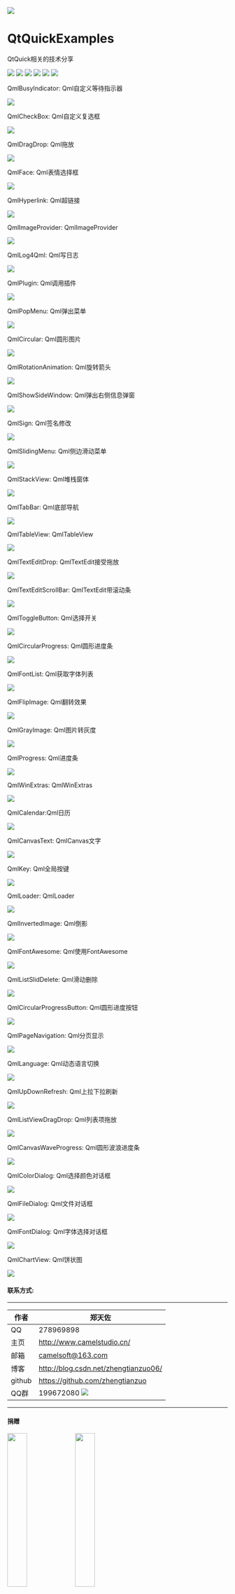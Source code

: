 ﻿
![](https://github.com/zhengtianzuo/QtQuickExamples/blob/master/QtQuickExamples.jpg?raw=true)

# QtQuickExamples
QtQuick相关的技术分享

![](https://img.shields.io/badge/%E7%89%88%E6%9D%83%E8%AE%B8%E5%8F%AF-MIT-orange.svg)
![](https://img.shields.io/badge/Qt-5.10-blue.svg)
![](https://img.shields.io/badge/VS-2017-blue.svg)
![](https://img.shields.io/badge/QtQuick-2.2-blue.svg)
![](https://img.shields.io/badge/%E7%89%88%E6%9C%AC-1.0.0.0-blue.svg)
![](https://img.shields.io/badge/%E7%BC%96%E8%AF%91-%E6%88%90%E5%8A%9F-brightgreen.svg)

QmlBusyIndicator: Qml自定义等待指示器

![](https://github.com/zhengtianzuo/QtQuickExamples/blob/master/QmlBusyIndicator/show.gif?raw=true)


QmlCheckBox: Qml自定义复选框

![](https://github.com/zhengtianzuo/QtQuickExamples/blob/master/QmlCheckBox/show.gif?raw=true)


QmlDragDrop: Qml拖放

![](https://github.com/zhengtianzuo/QtQuickExamples/blob/master/QmlDragDrop/show.gif?raw=true)


QmlFace: Qml表情选择框

![](https://github.com/zhengtianzuo/QtQuickExamples/blob/master/QmlFace/show.gif?raw=true)


QmlHyperlink: Qml超链接

![](https://github.com/zhengtianzuo/QtQuickExamples/blob/master/QmlHyperlink/show.gif?raw=true)


QmlImageProvider: QmlImageProvider

![](https://github.com/zhengtianzuo/QtQuickExamples/blob/master/QmlImageProvider/show.jpg?raw=true)


QmlLog4Qml: Qml写日志

![](https://github.com/zhengtianzuo/QtQuickExamples/blob/master/QmlLog4Qml/show.jpg?raw=true)


QmlPlugin: Qml调用插件

![](https://github.com/zhengtianzuo/QtQuickExamples/blob/master/QmlPlugin/QmlPluginTest/show.gif?raw=true)


QmlPopMenu: Qml弹出菜单

![](https://github.com/zhengtianzuo/QtQuickExamples/blob/master/QmlPopMenu/show.gif?raw=true)


QmlCircular: Qml圆形图片

![](https://github.com/zhengtianzuo/QtQuickExamples/blob/master/QmlCircular/show.jpg?raw=true)


QmlRotationAnimation: Qml旋转箭头

![](https://github.com/zhengtianzuo/QtQuickExamples/blob/master/QmlRotationAnimation/show.gif?raw=true)


QmlShowSideWindow: Qml弹出右侧信息弹窗

![](https://github.com/zhengtianzuo/QtQuickExamples/blob/master/QmlShowSideWindow/show.gif?raw=true)


QmlSign: Qml签名修改

![](https://github.com/zhengtianzuo/QtQuickExamples/blob/master/QmlSign/show.gif?raw=true)


QmlSlidingMenu: Qml侧边滑动菜单

![](https://github.com/zhengtianzuo/QtQuickExamples/blob/master/QmlSlidingMenu/show.gif?raw=true)


QmlStackView: Qml堆栈窗体

![](https://github.com/zhengtianzuo/QtQuickExamples/blob/master/QmlStackView/show.gif?raw=true)


QmlTabBar: Qml底部导航

![](https://github.com/zhengtianzuo/QtQuickExamples/blob/master/QmlTabBar/show.gif?raw=true)


QmlTableView: QmlTableView

![](https://github.com/zhengtianzuo/QtQuickExamples/blob/master/QmlTableView/show.gif?raw=true)


QmlTextEditDrop: QmlTextEdit接受拖放

![](https://github.com/zhengtianzuo/QtQuickExamples/blob/master/QmlTextEditDrop/show.gif?raw=true)


QmlTextEditScrollBar: QmlTextEdit带滚动条

![](https://github.com/zhengtianzuo/QtQuickExamples/blob/master/QmlTextEditScrollBar/show.gif?raw=true)


QmlToggleButton: Qml选择开关

![](https://github.com/zhengtianzuo/QtQuickExamples/blob/master/QmlToggleButton/show.gif?raw=true)


QmlCircularProgress: Qml圆形进度条

![](https://github.com/zhengtianzuo/QtQuickExamples/blob/master/QmlCircularProgress/show.gif?raw=true)


QmlFontList: Qml获取字体列表

![](https://github.com/zhengtianzuo/QtQuickExamples/blob/master/QmlFontList/show.gif?raw=true)


QmlFlipImage: Qml翻转效果

![](https://github.com/zhengtianzuo/QtQuickExamples/blob/master/QmlFlipImage/show.gif?raw=true)


QmlGrayImage: Qml图片转灰度

![](https://github.com/zhengtianzuo/QtQuickExamples/blob/master/QmlGrayImage/show.jpg?raw=true)


QmlProgress: Qml进度条

![](https://github.com/zhengtianzuo/QtQuickExamples/blob/master/QmlProgress/show.gif?raw=true)


QmlWinExtras: QmlWinExtras

![](https://github.com/zhengtianzuo/QtQuickExamples/blob/master/QmlWinExtras/show.gif?raw=true)


QmlCalendar:Qml日历

![](https://github.com/zhengtianzuo/QtQuickExamples/blob/master/QmlCalendar/show.gif?raw=true)


QmlCanvasText: QmlCanvas文字

![](https://github.com/zhengtianzuo/QtQuickExamples/blob/master/QmlCanvasText/show.jpg?raw=true)


QmlKey: Qml全局按键

![](https://github.com/zhengtianzuo/QtQuickExamples/blob/master/QmlKey/show.gif?raw=true)


QmlLoader: QmlLoader

![](https://github.com/zhengtianzuo/QtQuickExamples/blob/master/QmlLoader/show.gif?raw=true)


QmlInvertedImage: Qml倒影

![](https://github.com/zhengtianzuo/QtQuickExamples/blob/master/QmlInvertedImage/show.jpg?raw=true)


QmlFontAwesome: Qml使用FontAwesome

![](https://github.com/zhengtianzuo/QtQuickExamples/blob/master/QmlFontAwesome/show.jpg?raw=true)


QmlListSlidDelete: Qml滑动删除

![](https://github.com/zhengtianzuo/QtQuickExamples/blob/master/QmlListSlidDelete/show.gif?raw=true)


QmlCircularProgressButton: Qml圆形进度按钮

![](https://github.com/zhengtianzuo/QtQuickExamples/blob/master/QmlCircularProgressButton/show.gif?raw=true)


QmlPageNavigation: Qml分页显示

![](https://github.com/zhengtianzuo/QtQuickExamples/blob/master/QmlPageNavigation/show.gif?raw=true)


QmlLanguage: Qml动态语言切换

![](https://github.com/zhengtianzuo/QtQuickExamples/blob/master/QmlLanguage/show.gif?raw=true)


QmlUpDownRefresh: Qml上拉下拉刷新

![](https://github.com/zhengtianzuo/QtQuickExamples/blob/master/QmlUpDownRefresh/show.gif?raw=true)

QmlListViewDragDrop: Qml列表项拖放

![](https://github.com/zhengtianzuo/QtQuickExamples/blob/master/QmlListViewDragDrop/show.gif?raw=true)


QmlCanvasWaveProgress: Qml圆形波浪进度条

![](https://github.com/zhengtianzuo/QtQuickExamples/blob/master/QmlCanvasWaveProgress/show.gif?raw=true)


QmlColorDialog: Qml选择颜色对话框

![](https://github.com/zhengtianzuo/QtQuickExamples/blob/master/QmlColorDialog/show.gif?raw=true)


QmlFileDialog: Qml文件对话框

![](https://github.com/zhengtianzuo/QtQuickExamples/blob/master/QmlFileDialog/show.gif?raw=true)


QmlFontDialog: Qml字体选择对话框

![](https://github.com/zhengtianzuo/QtQuickExamples/blob/master/QmlFontDialog/show.gif?raw=true)


QmlChartView: Qml饼状图

![](https://github.com/zhengtianzuo/QtQuickExamples/blob/master/QmlChartView/show.gif?raw=true)




#### 联系方式:
***
|作者|郑天佐|
|---|---
|QQ|278969898
|主页|http://www.camelstudio.cn/
|邮箱|camelsoft@163.com
|博客|http://blog.csdn.net/zhengtianzuo06/
|github|https://github.com/zhengtianzuo
|QQ群|199672080  ![](https://github.com/zhengtianzuo/zhengtianzuo.github.io/blob/master/qqgroup.jpg?raw=true)





***
#### **捐赠**
<img src="https://github.com/zhengtianzuo/zhengtianzuo.github.io/blob/master/weixin.jpg?raw=true" width="30%" height="30%" />           <img src="https://github.com/zhengtianzuo/zhengtianzuo.github.io/blob/master/zhifubao.jpg?raw=true" width="30%" height="30%" />

###### 觉得分享的内容还不错, 就请作者喝杯咖啡吧~~
***